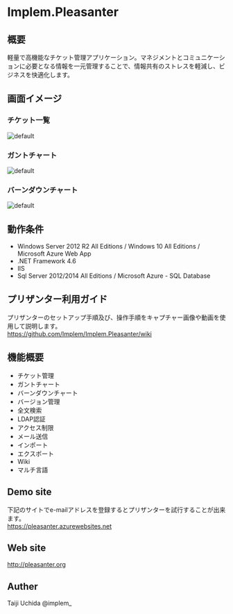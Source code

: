 # Implem.Pleasanter
## 概要
軽量で高機能なチケット管理アプリケーション。マネジメントとコミュニケーションに必要となる情報を一元管理することで、情報共有のストレスを軽減し、ビジネスを快適化します。

## 画面イメージ
### チケット一覧
![default](https://cloud.githubusercontent.com/assets/12204265/15035273/2bcd5f88-12bb-11e6-9720-85503693ca3d.gif)

### ガントチャート
![default](https://cloud.githubusercontent.com/assets/12204265/15035400/7f81971a-12bc-11e6-9fc4-3376b4c23bf0.gif)

### バーンダウンチャート
![default](https://cloud.githubusercontent.com/assets/12204265/15035467/2a464e70-12bd-11e6-82dd-a5529b43776b.gif)

## 動作条件
- Windows Server 2012 R2 All Editions / Windows 10 All Editions / Microsoft Azure Web App
- .NET Framework 4.6
- IIS
- Sql Server 2012/2014 All Editions / Microsoft Azure - SQL Database

## プリザンター利用ガイド
プリザンターのセットアップ手順及び、操作手順をキャプチャー画像や動画を使用して説明します。  
https://github.com/Implem/Implem.Pleasanter/wiki

## 機能概要
- チケット管理
- ガントチャート
- バーンダウンチャート
- バージョン管理
- 全文検索
- LDAP認証
- アクセス制限
- メール送信
- インポート
- エクスポート
- Wiki
- マルチ言語

## Demo site
下記のサイトでe-mailアドレスを登録するとプリザンターを試行することが出来ます。  
https://pleasanter.azurewebsites.net

## Web site
http://pleasanter.org

## Auther
Taiji Uchida @implem_

